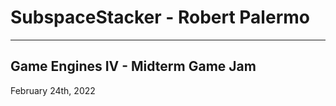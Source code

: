 # SubspaceStacker - Robert Palermo
----------------------------------
Game Engines IV - Midterm Game Jam
----------------------------------
February 24th, 2022
